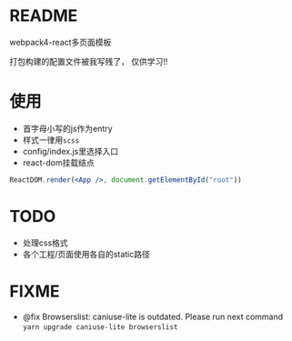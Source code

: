 # README

webpack4-react多页面模板

打包构建的配置文件被我写残了， 仅供学习!! 

# 使用

- 首字母小写的js作为entry
- 样式一律用`scss`
- config/index.js里选择入口
- react-dom挂载结点

```jsx
ReactDOM.render(<App />, document.getElementById("root"))
```

# TODO

- 处理css格式
- 各个工程/页面使用各自的static路径

# FIXME

- @fix Browserslist: caniuse-lite is outdated. Please run next command `yarn upgrade caniuse-lite browserslist`
